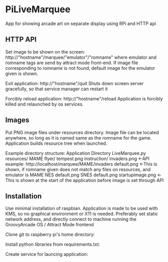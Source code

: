 # PiLiveMarquee
 App for showing arcade art on separate display using RPi and HTTP api

## HTTP API

Set image to be shown on the screen:
http://"hostname"/marquee/"emulator"/"romname"
where emulator and romname tags are send by attract mode front-end.
If image file corresponding to romname is not found, 
default image for the emulator given is shown.

Exit application:
http://"hostname"/quit 
Shuts down screen server gracefully, so that service manager can restart it

Forcibly reload application:
http://"hostname"/reload
Application is forcibly killed and relaunched by os services.

## Images

Put PNG image files under resources directory. Image file can be located anywhere,
so long as it is named same as the romname for the game. Application builds resource tree when launched.

Example directory structure:
Application Directory
	LiveMarquee.py
	resources/
		MAME
			flyer/
				tempest.png
			instruction/
				invaders.png	<-API example: http://localhost/marquee/MAME/invaders
			default.png 		<-This is shown, if romname given does not match any files on resources, and emulator is MAME
		NES
			default.png
		SNES
			default.png
		startupimage.png 		<-This is shown at the start of the application before image is set through API
	
## Installation

Use minimal installation of raspbian. Application is made
to be used with KMS, so no graphical environment or X11 is needed.
Preferably set static network address, and directly connect to machine
running the GroovyArcade OS / Attract Mode frontend

Clone git to raspberry pi's home directory:

Install python libraries from requirements.txt:

Create service for launcing application:
